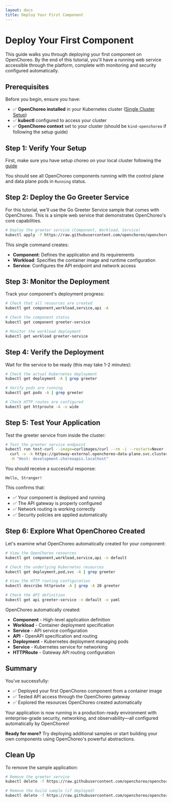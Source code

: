 ```yaml
---
layout: docs
title: Deploy Your First Component
---
```


# Deploy Your First Component

This guide walks you through deploying your first component on OpenChoreo. By the end of this tutorial, you'll have a running web service accessible through the platform, complete with monitoring and security configured automatically.

## Prerequisites

Before you begin, ensure you have:

- ✅ **OpenChoreo installed** in your Kubernetes cluster ([Single Cluster Setup](/docs/getting-started/single-cluster/))
- ✅ **kubectl** configured to access your cluster
- ✅ **OpenChoreo context** set to your cluster (should be `kind-openchoreo` if following the setup guide)

## Step 1: Verify Your Setup

First, make sure you have setup choreo on your local cluster following the [guide](/docs/getting-started/single-cluster)

You should see all OpenChoreo components running with the control plane and data plane pods in `Running` status.

## Step 2: Deploy the Go Greeter Service

For this tutorial, we'll use the Go Greeter Service sample that comes with OpenChoreo. This is a simple web service that demonstrates OpenChoreo's core capabilities.

```bash
# Deploy the greeter service (Component, Workload, Service)
kubectl apply -f https://raw.githubusercontent.com/openchoreo/openchoreo/main/samples/from-image/go-greeter-service/greeter-service.yaml
```

This single command creates:
- **Component**: Defines the application and its requirements
- **Workload**: Specifies the container image and runtime configuration  
- **Service**: Configures the API endpoint and network access

## Step 3: Monitor the Deployment

Track your component's deployment progress:

```bash
# Check that all resources are created
kubectl get component,workload,service,api -A

# Check the component status
kubectl get component greeter-service 

# Monitor the workload deployment
kubectl get workload greeter-service 
```

## Step 4: Verify the Deployment

Wait for the service to be ready (this may take 1-2 minutes):

```bash
# Check the actual Kubernetes deployment
kubectl get deployment -A | grep greeter

# Verify pods are running
kubectl get pods -A | grep greeter

# Check HTTP routes are configured
kubectl get httproute -A -o wide
```

## Step 5: Test Your Application

Test the greeter service from inside the cluster:

```bash
# Test the greeter service endpoint
kubectl run test-curl --image=curlimages/curl --rm -i --restart=Never -- \
  curl -v -k https://gateway-external.openchoreo-data-plane.svc.cluster.local/default/greeter-service/greeter/greet \
  -H "Host: development.choreoapis.localhost"
```

You should receive a successful response:
```
Hello, Stranger!
```

This confirms that:
- ✅ Your component is deployed and running
- ✅ The API gateway is properly configured
- ✅ Network routing is working correctly
- ✅ Security policies are applied automatically

## Step 6: Explore What OpenChoreo Created

Let's examine what OpenChoreo automatically created for your component:

```bash
# View the OpenChoreo resources
kubectl get component,workload,service,api -n default

# Check the underlying Kubernetes resources
kubectl get deployment,pod,svc -A | grep greeter

# View the HTTP routing configuration
kubectl describe httproute -A | grep -A 20 greeter

# Check the API definition
kubectl get api greeter-service -n default -o yaml
```

OpenChoreo automatically created:
- **Component** - High-level application definition
- **Workload** - Container deployment specification  
- **Service** - API service configuration
- **API** - OpenAPI specification and routing
- **Deployment** - Kubernetes deployment managing pods
- **Service** - Kubernetes service for networking
- **HTTPRoute** - Gateway API routing configuration

## Summary

You've successfully:
- ✅ Deployed your first OpenChoreo component from a container image
- ✅ Tested API access through the OpenChoreo gateway
- ✅ Explored the resources OpenChoreo created automatically

Your application is now running in a production-ready environment with enterprise-grade security, networking, and observability—all configured automatically by OpenChoreo!

**Ready for more?** Try deploying additional samples or start building your own components using OpenChoreo's powerful abstractions.

## Clean Up

To remove the sample application:

```bash
# Remove the greeter service
kubectl delete -f https://raw.githubusercontent.com/openchoreo/openchoreo/main/samples/from-image/go-greeter-service/greeter-service.yaml

# Remove the build sample (if deployed)
kubectl delete -f https://raw.githubusercontent.com/openchoreo/openchoreo/main/samples/from-source/services/go-google-buildpack-reading-list/reading-list-service.yaml
```
